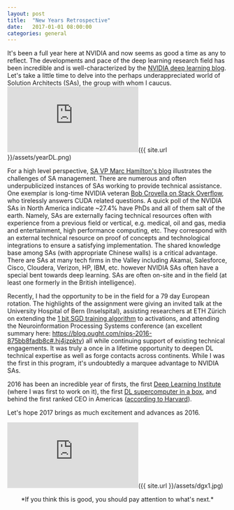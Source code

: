 ```yaml
---
layout: post
title:  "New Years Retrospective"
date:   2017-01-01 08:00:00
categories: general
---
```


It's been a full year here at NVIDIA and now seems as good a time as any to reflect.  The developments and pace of the deep learning research field has been incredible and is well-characterized by the [NVIDIA deep learning blog][nvblog].  Let's take a little time to delve into the perhaps underappreciated world of Solution Architects (SAs), the group with whom I caucus. 
![dgx]({{ site.url }}/assets/yearDL.png)

For a high level perspective, [SA VP Marc Hamilton's blog][marc] illustrates the challenges of SA management.  There are numerous and often underpublicized instances of SAs working to provide technical assistance.  One exemplar is long-time NVIDIA veteran [Bob Crovella on Stack Overflow][bobstack], who tirelessly answers CUDA related questions.  A quick poll of the NVIDIA SAs in North America indicate ~27.4% have PhDs and all of them salt of the earth.  Namely, SAs are externally facing technical resources often with experience from a previous field or vertical, e.g. medical, oil and gas, media and entertainment, high performance computing, etc.  They correspond with an external technical resource on proof of concepts and technological integrations to ensure a satisfying implementation.  The shared knowledge base among SAs (with appropriate Chinese walls) is a critical advantage.  There are SAs at many tech firms in the Valley including Akamai, Salesforce, Cisco, Cloudera, Verizon, HP, IBM, etc. however NVIDIA SAs often have a special bent towards deep learning.  SAs are often on-site and in the field (at least one formerly in the British intelligence).

Recently, I had the opportunity to be in the field for a 79 day European rotation.  The highlights of the assignment were giving an invited talk at the University Hospital of Bern (Inselspital), assisting researchers at ETH Zürich on extending the [1 bit SGD training algorithm][1bit] to activations, and attending the Neuroinformation Processing Systems conference (an excellent summary here: <https://blog.ought.com/nips-2016-875bb8fadb8c#.hj4jzpktv>) all while continuing support of existing technical engagements.  It was truly a once in a lifetime opportunity to deepen DL technical expertise as well as forge contacts across continents. While I was the first in this program, it's undoubtedly a marquee advantage to NVIDIA SAs. 

2016 has been an incredible year of firsts, the first [Deep Learning Institute][dli] (where I was first to work on it), the first [DL supercomputer in a box][dgx], and behind the first ranked CEO in Americas ([according to Harvard][hbs]).

Let's hope 2017 brings as much excitement and advances as 2016.

![dgx]({{ site.url }}/assets/dgx1.jpg)

<center><emphasis>*If you think this is good, you should pay attention to what's next.*</emphasis></center>

[marc]: https://marchamilton.wordpress.com/
[1bit]: https://www.microsoft.com/en-us/research/wp-content/uploads/2016/02/IS140694.pdf
[dli]: http://www.nvidia.com/object/deep-learning-institute.html
[dgx]: http://www.nvidia.com/object/deep-learning-system.html
[hbs]: https://hbr.org/2016/11/the-best-performing-ceos-in-the-world
[bobstack]: http://stackoverflow.com/users/1695960/robert-crovella
[nvblog]: https://blogs.nvidia.com/blog/category/deep-learning/